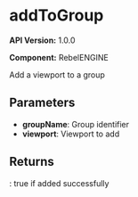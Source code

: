 # addToGroup

**API Version:** 1.0.0

**Component:** RebelENGINE

Add a viewport to a group

## Parameters

- **groupName**: Group identifier
- **viewport**: Viewport to add

## Returns

: true if added successfully

